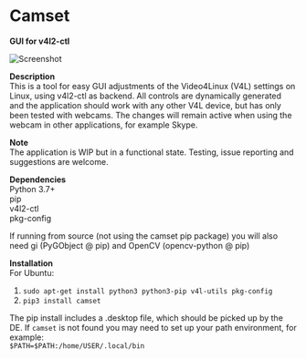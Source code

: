 # Camset
**GUI for v4l2-ctl**

![Screenshot](http://bufonaturvard.se/pics/camset2.png)

**Description**  
This is a tool for easy GUI adjustments of the Video4Linux (V4L) settings on Linux, using v4l2-ctl as backend. All controls are dynamically generated and the application should work with any other V4L device, but has only been tested with webcams. The changes will remain active when using the webcam in other applications, for example Skype.

**Note**  
The application is WIP but in a functional state. Testing, issue reporting and suggestions are welcome. 

**Dependencies**  
Python 3.7+  
pip  
v4l2-ctl  
pkg-config

If running from source (not using the camset pip package) you will also need gi (PyGObject @ pip) and OpenCV (opencv-python @ pip)

**Installation**  
For Ubuntu:  
1. `sudo apt-get install python3 python3-pip v4l-utils pkg-config`  
2. `pip3 install camset`

The pip install includes a .desktop file, which should be picked up by the DE. If `camset` is not found you may need to set up your path environment, for example:  
`$PATH=$PATH:/home/USER/.local/bin`
